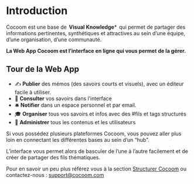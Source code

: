 # Introduction

Cocoom est une base de  **Visual Knowledge***  qui permet de partager des informations pertinentes, synthétiques et attractives au sein d’une équipe, d’une organisation, d’une communauté.

**La Web App Cocoom est l’interface en ligne qui vous permet de la gérer.**

## Tour de la Web App

- ✍️ **Publier** des mémos (des savoirs courts et visuels), avec un éditeur facile à utiliser.
- 📌 **Consulter** vos savoirs dans l’interface
- 🛎 **Notifier** dans un espace personnel et par email.
- 🎓 **Organiser** tous vos savoirs et infos avec des #fils et tags structurés
- 👑 **Administrer** tous les contenus et les utilisateurs

Si vous possédez plusieurs plateformes Cocoom, vous pouvez aller plus loin en connectant les différentes bases au sein d’un “hub”.

L’interface vous permet alors de basculer de l’une à l’autre facilement et de créer de partager des fils thématiques.

Pour en savoir un peu plus référez vous à la section [Structurer Cocoom](/fr/getting-started/structure.md) ou contactez-nous : [support@cocoom.com](mailto:support@cocoom.com)







